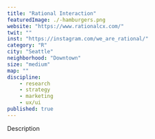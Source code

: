 ```yaml
---
title: "Rational Interaction"
featuredImage: ./-hamburgers.png
website: "https://www.rationalcx.com/"
twit: ""
inst: "https://instagram.com/we_are_rational/"
category: "R"
city: "Seattle"
neighborhood: "Downtown"
size: "medium"
map: ""
discipline:
    - research
    - strategy
    - marketing
    - ux/ui
published: true
---
```


Description
